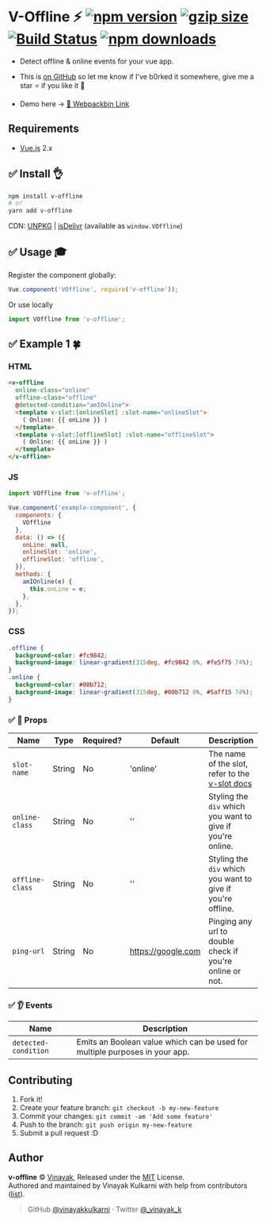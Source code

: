 # V-Offline :zap: <a href="http://npmjs.org/package/v-offline"><img src="https://img.shields.io/npm/v/v-offline.svg" alt="npm version"></a> <a href="https://bundlephobia.com/result?p=v-offline"><img src="http://img.badgesize.io/vinayakkulkarni/v-offline/master/dist/v-offline.min.js?compression=gzip" alt="gzip size"></a> <a href="https://travis-ci.org/vinayakkulkarni/v-offline"><img src="https://travis-ci.org/vinayakkulkarni/v-offline.svg?branch=master" alt="Build Status"></a> <a href="http://npm-stat.com/charts.html?package=v-offline"><img src="https://img.shields.io/npm/dm/v-offline.svg" alt="npm downloads"></a>

* Detect offline & online events for your vue app.

* This is [on GitHub](https://github.com/vinayakkulkarni/v-offline) so let me know if I've b0rked it somewhere, give me a star :star: if you like it :beers:

* Demo here -> [💯 Webpackbin Link](https://goo.gl/Pq6Tky)

## Requirements

* [Vue.js](https://vuejs.org/) 2.x

## :white_check_mark: Install :ok_hand:

```bash
npm install v-offline
# or
yarn add v-offline
```

CDN: [UNPKG](https://unpkg.com/v-offline/dist/) | [jsDelivr](https://cdn.jsdelivr.net/npm/v-offline/dist/) (available as `window.VOffline`)

## :white_check_mark: Usage :mortar_board:

Register the component globally:

```javascript
Vue.component('VOffline', require('v-offline'));
```

Or use locally

```javascript
import VOffline from 'v-offline';
```

## :white_check_mark: Example 1 :four_leaf_clover:

### HTML
```html
<v-offline
  online-class="online"
  offline-class="offline"
  @detected-condition="amIOnline">
  <template v-slot:[onlineSlot] :slot-name="onlineSlot">
    ( Online: {{ onLine }} )
  </template>
  <template v-slot:[offlineSlot] :slot-name="offlineSlot">
    ( Online: {{ onLine }} )
  </template>
</v-offline>
```

### JS
```javascript
import VOffline from 'v-offline';

Vue.component('example-component', {
  components: {
    VOffline
  },
  data: () => ({
    onLine: null,
    onlineSlot: 'online',
    offlineSlot: 'offline',
  }),
  methods: {
    amIOnline(e) {
      this.onLine = e;
    },
  },
});
```

### CSS
```css
.offline {
  background-color: #fc9842;
  background-image: linear-gradient(315deg, #fc9842 0%, #fe5f75 74%);
}
.online {
  background-color: #00b712;
  background-image: linear-gradient(315deg, #00b712 0%, #5aff15 74%);
}
```

### :white_check_mark: :book: Props

| Name            | Type   | Required? | Default              | Description                                                 |
| --------------  | ------ | --------- | ---------            | ----------------------------------------------------------- |
| `slot-name`     | String | No        | 'online'             | The name of the slot, refer to the [v-slot docs](https://vuejs.org/v2/guide/components-slots.html#Dynamic-Slot-Names)    |
| `online-class`  | String | No        | ''                   | Styling the `div` which you want to give if you're online.  |
| `offline-class` | String | No        | ''                   | Styling the `div` which you want to give if you're offline. |
| `ping-url`      | String | No        | https://google.com   | Pinging any url to double check if you're online or not.    |

### :white_check_mark: :ear: Events

| Name                 | Description                                                                 |
| -------------------- | --------------------------------------------------------------------------- |
| `detected-condition` | Emits an Boolean value which can be used for multiple purposes in your app. |

## Contributing

1.  Fork it!
2.  Create your feature branch: `git checkout -b my-new-feature`
3.  Commit your changes: `git commit -am 'Add some feature'`
4.  Push to the branch: `git push origin my-new-feature`
5.  Submit a pull request :D

## Author

**v-offline** © [Vinayak](https://github.com/vinayakkulkarni), Released under the [MIT](./LICENSE) License.<br>
Authored and maintained by Vinayak Kulkarni with help from contributors ([list](https://github.com/vinayakkulkarni/v-offline/contributors)).

> GitHub [@vinayakkulkarni](https://github.com/vinayakkulkarni) · Twitter [@\_vinayak_k](https://twitter.com/_vinayak_k)
